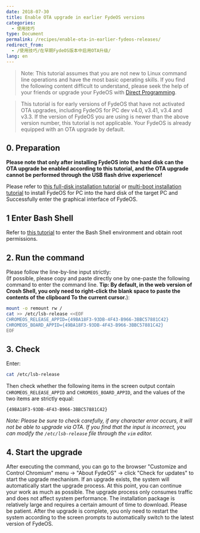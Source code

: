```yaml
---
date: 2018-07-30
title: Enable OTA upgrade in earlier FydeOS versions
categories:
  - 使用技巧
type: Document
permalink: /recipes/enable-ota-in-earlier-fydeos-releases/
redirect_from:
  - /使用技巧/在早期FydeOS版本中启用OTA升级/
lang: en
---
```


> Note: This tutorial assumes that you are not new to Linux command line operations and have the most basic operating skills. If you find the following content difficult to understand, please seek the help of your friends or upgrade your FydeOS with [Direct Programming](https://fydeos.com/instructions-pc).

> This tutorial is for early versions of FydeOS that have not activated OTA upgrades, including FydeOS for PC dev v4.0, v3.41, v3.4 and v3.3. If the version of FydeOS you are using is newer than the above version number, this tutorial is not applicable. Your FydeOS is already equipped with an OTA upgrade by default.

## 0. Preparation

__Please note that only after installing FydeOS into the hard disk can the OTA upgrade be enabled according to this tutorial, and the OTA upgrade cannot be performed through the USB flash drive experience!__

Please refer to [this full-disk installation tutorial](/en/getting-started/install-fydeos-to-hdd/) or [multi-boot installation tutorial](/en/recipes/dual-boot/) to install FydeOS for PC into the hard disk of the target PC and Successfully enter the graphical interface of FydeOS.


## 1 Enter Bash Shell

Refer to [this tutorial](/en/getting-started/shell-access/) to enter the Bash Shell environment and obtain root permissions.


## 2. Run the command

Please follow the line-by-line input strictly: <br>
(If possible, please copy and paste directly one by one-paste the following command to enter the command line. __Tip: By default, in the web version of Crosh Shell, you only need to right-click the blank space to paste the contents of the clipboard To the current cursor.__):

```bash
mount -o remount rw /
cat >> /etc/lsb-release <<EOF
CHROMEOS_RELEASE_APPID={49BA18F3-93DB-4F43-B966-3BBC57881C42}
CHROMEOS_BOARD_APPID={49BA18F3-93DB-4F43-B966-3BBC57881C42}
EOF
```

## 3. Check

Enter:
```bash
cat /etc/lsb-release
```
Then check whether the following items in the screen output contain `CHROMEOS_RELEASE_APPID` and `CHROMEOS_BOARD_APPID`, and the values ​​of the two items are strictly equal:
```
{49BA18F3-93DB-4F43-B966-3BBC57881C42}
```
_Note: Please be sure to check carefully, if any character error occurs, it will not be able to upgrade via OTA. If you find that the input is incorrect, you can modify the `/etc/lsb-release` file through the `vim` editor._


## 4. Start the upgrade

After executing the command, you can go to the browser "Customize and Control Chromium" menu -> "About FydeOS" -> click "Check for updates" to start the upgrade mechanism. If an upgrade exists, the system will automatically start the upgrade process. At this point, you can continue your work as much as possible. The upgrade process only consumes traffic and does not affect system performance. The installation package is relatively large and requires a certain amount of time to download. Please be patient. After the upgrade is complete, you only need to restart the system according to the screen prompts to automatically switch to the latest version of FydeOS.

